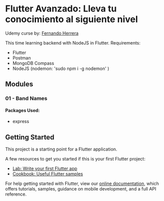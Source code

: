 # Flutter Avanzado: Lleva tu conocimiento al siguiente nivel


Udemy curse by: [Fernando Herrera](https://fernando-herrera.com/#/)

This time learning backend with NodeJS in Flutter.
Requirements:
- Flutter
- Postman
- MongoDB Compass
- NodeJS (nodemon: 'sudo npm i -g nodemon' )

## Modules 

### 01 - Band Names

#### Packages Used:
- express



## Getting Started

This project is a starting point for a Flutter application.

A few resources to get you started if this is your first Flutter project:

- [Lab: Write your first Flutter app](https://flutter.dev/docs/get-started/codelab)
- [Cookbook: Useful Flutter samples](https://flutter.dev/docs/cookbook)

For help getting started with Flutter, view our
[online documentation](https://flutter.dev/docs), which offers tutorials,
samples, guidance on mobile development, and a full API reference.
